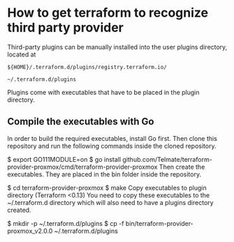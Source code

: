 # How to get terraform to recognize third party provider

Third-party plugins can be manually installed into the user plugins directory, located at 

<tabs>
<tab title="Windows">

`${HOME}/.terraform.d/plugins/registry.terraform.io/`

</tab>
<tab title="Other OSs">

`~/.terraform.d/plugins`

</tab>
</tabs>

Plugins come with executables that have to be placed in the plugin directory.

## Compile the executables with Go 

In order to build the required executables, install Go first. Then clone this repository and run the following commands inside the cloned repository.

$ export GO111MODULE=on
$ go install github.com/Telmate/terraform-provider-proxmox/cmd/terraform-provider-proxmox
Then create the executables. They are placed in the bin folder inside the repository.

$ cd terraform-provider-proxmox
$ make
Copy executables to plugin directory (Terraform <0.13)
You need to copy these executables to the ~/.terraform.d directory which will also need to have a plugins directory created.

$ mkdir -p ~/.terraform.d/plugins
$ cp -f bin/terraform-provider-proxmox_v2.0.0 ~/.terraform.d/plugins
